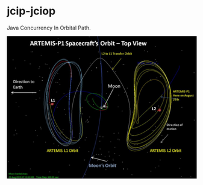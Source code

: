 # jcip-jciop
Java Concurrency In Orbital Path.

![Instability and Chaos](static/img/artemis-orbit.jpg)
